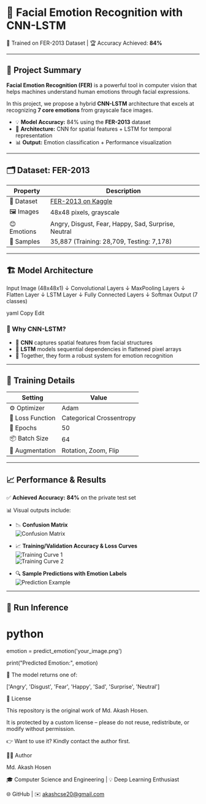 
# 🧠 Facial Emotion Recognition with CNN-LSTM  
🚀 Trained on FER-2013 Dataset | 🏆 Accuracy Achieved: **84%**

---

## 📌 Project Summary

**Facial Emotion Recognition (FER)** is a powerful tool in computer vision that helps machines understand human emotions through facial expressions.  

In this project, we propose a hybrid **CNN-LSTM** architecture that excels at recognizing **7 core emotions** from grayscale face images.

- 💡 **Model Accuracy:** 84% using the **FER-2013** dataset  
- 🤖 **Architecture:** CNN for spatial features + LSTM for temporal representation  
- 📊 **Output:** Emotion classification + Performance visualization

---

## 🗂️ Dataset: FER-2013

| Property    | Description                                                                 |
|-------------|-----------------------------------------------------------------------------|
| 📁 Dataset   | [FER-2013 on Kaggle](https://www.kaggle.com/datasets/msambare/fer2013)     |
| 🖼️ Images    | 48x48 pixels, grayscale                                                    |
| 😊 Emotions  | Angry, Disgust, Fear, Happy, Sad, Surprise, Neutral                        |
| 🔢 Samples   | 35,887 (Training: 28,709, Testing: 7,178)                                   |

---

## 🏗️ Model Architecture

Input Image (48x48x1) ↓ Convolutional Layers ↓ MaxPooling Layers ↓ Flatten Layer ↓ LSTM Layer ↓ Fully Connected Layers ↓ Softmax Output (7 classes)

yaml
Copy
Edit

### 📌 Why CNN-LSTM?

- 🧠 **CNN** captures spatial features from facial structures  
- 🔄 **LSTM** models sequential dependencies in flattened pixel arrays  
- 🔬 Together, they form a robust system for emotion recognition

---

## 🏁 Training Details

| Setting         | Value                    |
|------------------|--------------------------|
| ⚙️ Optimizer      | Adam                     |
| 🔧 Loss Function | Categorical Crossentropy |
| 🔁 Epochs        | 50                       |
| 📦 Batch Size    | 64                       |
| 🧪 Augmentation  | Rotation, Zoom, Flip     |

---

## 📈 Performance & Results

✅ **Achieved Accuracy:** **84%** on the private test set  

📊 Visual outputs include:

- 📉 **Confusion Matrix**  
  ![Confusion Matrix](https://github.com/user-attachments/assets/c48a9548-a3d4-4efc-a527-47ffcdac1490)

- 📈 **Training/Validation Accuracy & Loss Curves**  
  ![Training Curve 1](https://github.com/user-attachments/assets/33a16d48-e8d9-42be-bb12-52c04803a7b4)  
  ![Training Curve 2](https://github.com/user-attachments/assets/d3756927-b7b1-495f-aeee-1d2b8ae6d390)

- 🔍 **Sample Predictions with Emotion Labels**  
  ![Prediction Example](https://github.com/user-attachments/assets/8ba777fb-2689-44a2-a5cc-c19a621e1d3d)

---

## 🧪 Run Inference

# python

emotion = predict_emotion('your_image.png')

print("Predicted Emotion:", emotion)

🎯 The model returns one of:

['Angry', 'Disgust', 'Fear', 'Happy', 'Sad', 'Surprise', 'Neutral']


📜 License

This repository is the original work of Md. Akash Hosen.

It is protected by a custom license – please do not reuse, redistribute, or modify without permission.

👉 Want to use it? Kindly contact the author first.


👨‍💻 Author

Md. Akash Hosen

🎓 Computer Science and Engineering | 💡 Deep Learning Enthusiast

🌐 GitHub | ✉️ akashcse20@gmail.com




